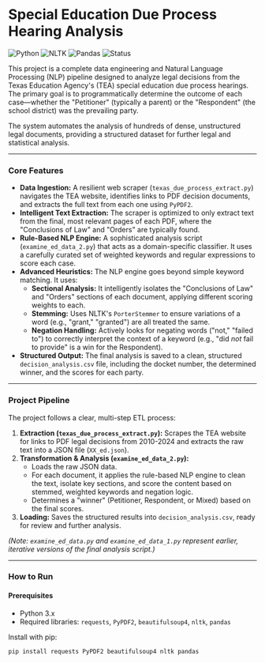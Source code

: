 # Special Education Due Process Hearing Analysis

![Python](https://img.shields.io/badge/Python-3.9+-blue?logo=python)
![NLTK](https://img.shields.io/badge/NLTK-3.8-blue?logo=nltk)
![Pandas](https://img.shields.io/badge/Pandas-2.0-blue?logo=pandas)
![Status](https://img.shields.io/badge/Status-Completed-brightgreen)

This project is a complete data engineering and Natural Language Processing (NLP) pipeline designed to analyze legal decisions from the Texas Education Agency's (TEA) special education due process hearings. The primary goal is to programmatically determine the outcome of each case—whether the "Petitioner" (typically a parent) or the "Respondent" (the school district) was the prevailing party.

The system automates the analysis of hundreds of dense, unstructured legal documents, providing a structured dataset for further legal and statistical analysis.

---

### Core Features

*   **Data Ingestion:** A resilient web scraper (`texas_due_process_extract.py`) navigates the TEA website, identifies links to PDF decision documents, and extracts the full text from each one using `PyPDF2`.
*   **Intelligent Text Extraction:** The scraper is optimized to only extract text from the final, most relevant pages of each PDF, where the "Conclusions of Law" and "Orders" are typically found.
*   **Rule-Based NLP Engine:** A sophisticated analysis script (`examine_ed_data_2.py`) that acts as a domain-specific classifier. It uses a carefully curated set of weighted keywords and regular expressions to score each case.
*   **Advanced Heuristics:** The NLP engine goes beyond simple keyword matching. It uses:
    *   **Sectional Analysis:** It intelligently isolates the "Conclusions of Law" and "Orders" sections of each document, applying different scoring weights to each.
    *   **Stemming:** Uses NLTK's `PorterStemmer` to ensure variations of a word (e.g., "grant," "granted") are all treated the same.
    *   **Negation Handling:** Actively looks for negating words ("not," "failed to") to correctly interpret the context of a keyword (e.g., "did *not* fail to provide" is a win for the Respondent).
*   **Structured Output:** The final analysis is saved to a clean, structured `decision_analysis.csv` file, including the docket number, the determined winner, and the scores for each party.

---

### Project Pipeline

The project follows a clear, multi-step ETL process:

1.  **Extraction (`texas_due_process_extract.py`):** Scrapes the TEA website for links to PDF legal decisions from 2010-2024 and extracts the raw text into a JSON file (`XX_ed.json`).
2.  **Transformation & Analysis (`examine_ed_data_2.py`):**
    *   Loads the raw JSON data.
    *   For each document, it applies the rule-based NLP engine to clean the text, isolate key sections, and score the content based on stemmed, weighted keywords and negation logic.
    *   Determines a "winner" (Petitioner, Respondent, or Mixed) based on the final scores.
3.  **Loading:** Saves the structured results into `decision_analysis.csv`, ready for review and further analysis.

*(Note: `examine_ed_data.py` and `examine_ed_data_1.py` represent earlier, iterative versions of the final analysis script.)*

---

### How to Run

#### Prerequisites
- Python 3.x
- Required libraries: `requests`, `PyPDF2`, `beautifulsoup4`, `nltk`, `pandas`

Install with pip:
```bash
pip install requests PyPDF2 beautifulsoup4 nltk pandas
